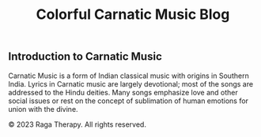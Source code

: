 
<html>
<head>
  <title>Colorful Carnatic Music Blog</title>

</head>
<body>

  <header>
    <h1>Colorful Carnatic Music Blog</h1>
  </header>

  <main>
    <article>
      <h2>Introduction to Carnatic Music</h2>
      <p>Carnatic Music is a form of Indian classical music with origins in Southern India. Lyrics in Carnatic music are largely devotional; most of the songs are addressed to the Hindu deities. Many songs emphasize love and other social issues or rest on the concept of sublimation of human emotions for union with the divine.</p>
    </article>
  </main>

  <footer>
    <p>&copy; 2023 Raga Therapy. All rights reserved.</p>
    
  </footer>
</body>
</html>

